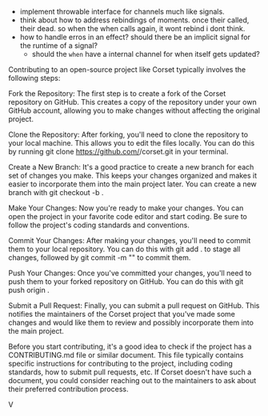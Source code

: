-   implement throwable interface for channels much like signals.
-   think about how to address rebindings of moments. once their called, their dead. so when the when calls again, it wont rebind i dont think.
-   how to handle erros in an effect? should there be an implicit signal for the runtime of a signal?
    -   should the `when` have a internal channel for when itself gets updated?

Contributing to an open-source project like Corset typically involves the following steps:

Fork the Repository: The first step is to create a fork of the Corset repository on GitHub. This creates a copy of the repository under your own GitHub account, allowing you to make changes without affecting the original project.

Clone the Repository: After forking, you'll need to clone the repository to your local machine. This allows you to edit the files locally. You can do this by running git clone https://github.com/<your-username>/corset.git in your terminal.

Create a New Branch: It's a good practice to create a new branch for each set of changes you make. This keeps your changes organized and makes it easier to incorporate them into the main project later. You can create a new branch with git checkout -b <branch-name>.

Make Your Changes: Now you're ready to make your changes. You can open the project in your favorite code editor and start coding. Be sure to follow the project's coding standards and conventions.

Commit Your Changes: After making your changes, you'll need to commit them to your local repository. You can do this with git add . to stage all changes, followed by git commit -m "<commit-message>" to commit them.

Push Your Changes: Once you've committed your changes, you'll need to push them to your forked repository on GitHub. You can do this with git push origin <branch-name>.

Submit a Pull Request: Finally, you can submit a pull request on GitHub. This notifies the maintainers of the Corset project that you've made some changes and would like them to review and possibly incorporate them into the main project.

Before you start contributing, it's a good idea to check if the project has a CONTRIBUTING.md file or similar document. This file typically contains specific instructions for contributing to the project, including coding standards, how to submit pull requests, etc. If Corset doesn't have such a document, you could consider reaching out to the maintainers to ask about their preferred contribution process.

V

